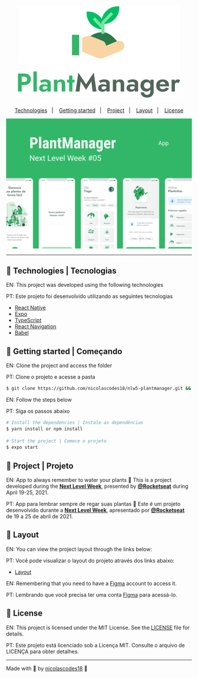 <h1 align="center">
    <img alt="PlantManager" title="PlantManager" src=".github/logo.svg" />
</h1>

<p align="center">
  <a href="#technologies">Technologies</a>&nbsp;&nbsp;&nbsp;|&nbsp;&nbsp;&nbsp;
  <a href="#-layout">Getting started</a>&nbsp;&nbsp;&nbsp;|&nbsp;&nbsp;&nbsp;
  <a href="#-project">Project</a>&nbsp;&nbsp;&nbsp;|&nbsp;&nbsp;&nbsp;
  <a href="#-layout">Layout</a>&nbsp;&nbsp;&nbsp;|&nbsp;&nbsp;&nbsp;
  <a href="#-license">License</a>
</p>

<p align="center">
  <img alt="Moveit" src=".github/plantmanager-preview.png">
</p>

---

## 📡 Technologies | Tecnologias

EN: This project was developed using the following technologies

PT: Este projeto foi desenvolvido utilizando as seguintes tecnologias

- [React Native](https://reactnative.dev/)
- [Expo](https://expo.io/)
- [TypeScript](https://www.typescriptlang.org/)
- [React Navigation](https://reactnavigation.org/)
- [Babel](https://babeljs.io/)


## 🚀 Getting started | Começando

EN: Clone the project and access the folder

PT: Clone o projeto e acesse a pasta

```bash
$ git clone https://github.com/nicolascodes18/nlw5-plantmanager.git && cd nlw5-plantmanager
```

EN: Follow the steps below

PT: Siga os passos abaixo

```bash
# Install the dependencies | Instale as dependências
$ yarn install or npm install

# Start the project | Comece o projeto
$ expo start
```

## 📱 Project | Projeto

EN: App to always remember to water your plants 🌱
    This is a project developed during the **[Next Level Week](https://nextlevelweek.com/)**, presented by **[@Rocketseat](https://github.com/Rocketseat)** during April 19-25, 2021.

PT: App para lembrar sempre de regar suas plantas 🌱
    Este é um projeto desenvolvido durante a **[Next Level Week](https://nextlevelweek.com/)**, apresentado por **[@Rocketseat](https://github.com/Rocketseat)** de 19 a 25 de abril de 2021.


## 🔖 Layout

EN: You can view the project layout through the links below:

PT: Você pode visualizar o layout do projeto através dos links abaixo:

- [Layout](https://www.figma.com/file/IhQRtrOZdu3TrvkPYREzOy/PlantManager) 

EN: Remembering that you need to have a [Figma](http://figma.com/) account to access it.

PT: Lembrando que você precisa ter uma conta [Figma](http://figma.com/) para acessá-lo.

## 📝 License

EN: This project is licensed under the MIT License. See the [LICENSE](LICENSE.md) file for details.

PT: Este projeto está licenciado sob a Licença MIT. Consulte o arquivo de LICENÇA para obter detalhes.


---

Made with 💜 by [nicolascodes18](https://linktr.ee/nicolas_codes) 💼
